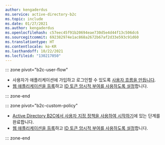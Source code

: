 ```yaml
---
author: kengaderdus
ms.service: active-directory-b2c
ms.topic: include
ms.date: 01/27/2021
ms.author: kengaderdus
ms.openlocfilehash: c57eec45f91b20694eae730d5e4d44f13c506dc6
ms.sourcegitcommit: 692382974e1ac868a2672b67af2d33e593c91d60
ms.translationtype: HT
ms.contentlocale: ko-KR
ms.lasthandoff: 10/22/2021
ms.locfileid: "130217050"
---
```

::: zone pivot="b2c-user-flow"

* 사용자가 애플리케이션에 가입하고 로그인할 수 있도록 [사용자 흐름을 만듭니다](../articles/active-directory-b2c/tutorial-create-user-flows.md).
* [웹 애플리케이션을 등록](../articles/active-directory-b2c/tutorial-register-applications.md)하고 [ID 토큰 암시적 부여를 사용하도록 설정](../articles/active-directory-b2c/tutorial-register-applications.md#enable-id-token-implicit-grant)합니다.

::: zone-end

::: zone pivot="b2c-custom-policy"

* [Active Directory B2C에서 사용자 지정 정책을 사용하여 시작하기](../articles/active-directory-b2c/tutorial-create-user-flows.md?pivots=b2c-custom-policy)에 있는 단계를 완료합니다.
* [웹 애플리케이션을 등록](../articles/active-directory-b2c/tutorial-register-applications.md)하고 [ID 토큰 암시적 부여를 사용하도록 설정](../articles/active-directory-b2c/tutorial-register-applications.md#enable-id-token-implicit-grant)합니다.

::: zone-end